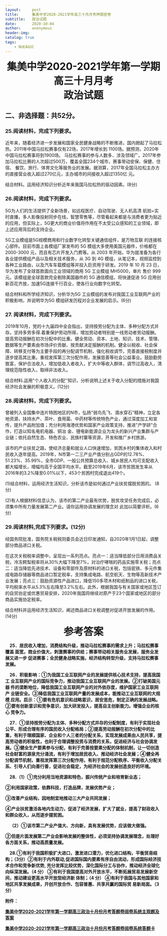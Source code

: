 ```yaml
---
layout:     post
title:      集美中学2020-2021学年高三十月月考押题密卷
subtitle:   政治试题
date:       2020-10-04
author:     anonymous
header-img: 
catalog: true
tags:
    - NUEAGUC
---
```

<b>
<center>

<font size=6>集美中学2020-2021学年第一学期高三十月月考</font>
<br>
<font size=6>政治试题</font>

</center>
</b>

## 二、非选择题：共52分。

### 25.阅读材料，完成下列要求。

近年来，随着经济进一步发展和国家全民健身战略的不断推进，国内掀起了马拉松热。2011年中国马拉松赛事仅有22场，2017年增长到 1100场。据预测，2020年中国马拉松赛事将到1900场。 马拉松赛事的参与人数多、涉及领域广。2017年参加马拉松比赛的人次超过500万，覆盖全国234个城市，赛事带动安保、保健、住宿、 餐饮、旅行、体育文化等服务业的发展。据测算，2017年全国马拉松主办方的直接营业收入超过270亿元，主办城市的间接收入超过1350亿 元。

结合材料。运用经济知识分析近年来我国马拉松热的驱动因素。(8分)

### 26.阅读材料，完成下列要求。

5G为人们的生活提供了全新场景，如远程医疗、自动驾驶、无人机高清 航拍+实时直播，多人影像投射同步在线，智慧零售等，尽管看起来都是与消费者更为贴近的应用，但实际上，5G更大的商业价值将作用在不太受公众感知的工业领域，即上述应用背后的支持企业。

5G工业模组是5G规模商用和行业数字化转型关键通信组件，是万物互联 的连接核心部件。目前市面上各模组厂家发布的 5G 模组大多使用美国元器件，价格都在 2000-3000 元，而且有芯片开发入门费等。从 2003 年开始，华为就准备为各行各业提供模组产品以及相关技术服务，从 3G 到 4G 模组，从笔记本，视频监控到各种工业路由，以及汽车车载模组等并投入巨资用于研发。2019 年 10 月 23 日，华为发布了全球首款面向工业领域的商用 5G 工业模组 MH5000，单片 售价 999 元。该模组是全球首款完全剔除美国器件的 5G 通信模组，将快速促进 5G 应用创新百花齐放，加速5G连接千行百业，使各行业向数字化转型。

结合材料和所学经济知识，分析华为5G 工业模组的发布对我国工业互联网产业的积极影响，并说明华为5G 模组研发历程对企业发展的启示。(6分)

### 27. 阅读材料，完成下列要求。

2019年10月，党的十九届四中全会指出，坚持按劳分配为主体、多种分配方式并存。坚持多劳多得.着重保护劳动所得，增加劳动者特别是一线劳动者劳动报酬。提高劳动报酬在初次分配中的比重。健全劳动、资本、土地、知识、技术、管理、数据等生产要素由市场评价贡献、按贡献决定报酬的机制。健全以税收、社会保障、转移支付等为主要手段的再分配调节机制，强化税收调节，完善直接税制度并逐步提高其比重。重视发挥第三次分配作用，发展慈善等社会公益事业。鼓励勤劳致富，保护合法收入，增加低收入者收入，扩大中等收入群体，调节过高收入，清理规范隐性收入，取缔非法收入。

结合材料.运用"个人收入的分配''知识，分析说明上述关于收入分配的措施对我国经济社会发展的积极意义。(12分)

### 28.阅读材料，完成下列要求。

曾被列入全国集中连片特困地区的N市，弘扬"弱鸟先飞、滴水穿石"精神，立足各地资源，扶持水产、茶叶、食用菌、中药材等传统特色产业，通过深度加工和宣传，提升产品附加值；充分利用海港优势和国家产业政策支持，推进"产学研"合作，打造以知名电机电器、铜冶 金、锂电新能源企业为龙头的新兴产业集群与产业链；依托自然生态、特色农业、民族村寨等资源，开发和推广乡村旅游。

该市的产业扶贫之路，使经济总量和就业人口快速增加，贫困乡村的集体收入和村民收入逐年提高。2019年，N市第一二三产业产值分别占GDP的12.78%、51.23%、35.99%，全市GDP、一般公共预算总收入、城乡居民人均可支配收入都大幅增长，增幅均高于全国平均水平。截至2019年6月，该市贫困发生率从2016年的3.2%降至0.01%以下，453个贫困村完成退出419个。

(1)结合材料，运用经济生活知识，分析该市是如何通过产业扶贫摆脱贫困的。 (8分)

(2)有人根据材料信息认为，该市的第二产业最有优势，脱贫攻坚任务完成后，必须集中所有力量发展第二产业。请你运用协调发展的理念对 此加以简要评析。(6分)

### 29.阅读材料,完成下列要求。(12分)

经国务院批准，国务院关税税则委员会近日印发通知，自2020年1月1日起，调整部分商品进口关税。

在这次关税税率调整中，呈现出一系列亮点。亮点一：适当降低部分日用消费品关税，冷冻鳄梨税率将从30%大幅下降至7%，对治疗哮喘的药品实施零关税；亮点二：适当降低先进技术、设备和零部件及原材料的进口关税，包括铌铁、多元件集成电路存储器等商品进口暂定税率，支持集成电路、航空航天、生物等高新技术产业发展；亮点三：鼓励资源性产品进口，降低150多项木材和纸制品的进口关税，平均税率水平从5.3%左右降至3.2%左右。此外，根据我国与有关国家或地区签订的自贸协定或优惠贸易安排，2020年我国将继续对原产于23个国家或地区的部分商品实施协定税率。

结合材料并运用经济生活知识，阐述商品进口关税调整对促进开放发展的作用。(14分)

<b>

<center>

<font size=6><b>参考答案<b></font>

</center>

</b>

&emsp;25．居民收入增加，消费结构升级，推动马拉松赛事的需求上升；马拉松赛事覆盖 面宽，商业价值大，刺激赛事的供给；赛事带动相关服务业发展，服务业发展又进一步 促进赛事；全民健身战略实施，经济结构转型升级，支持马拉松赛事发展。

&emsp;26．积极影响：①为我国工业互联网产业的发展提供核心技术支持，提高我国工 业互联网产业的国际竞争力，推动我国工业互联网产业的发展。②打破美国元器 件的垄断地位，降低我国工业互联网产业的对外依存度，维护国家工业互联网产 业链安全。③降低我国工业互联网产量的发展成本，能推动工业互联网的大规模 应用。启示：①要有危机意识和战略意识，居安思危，制定正确的发展战略。②要有创新意识和竞争意识，加大研发投入，提高自主创新能力。增强企业的核心 竞争力。

&emsp;27．①坚持按劳分配为主体、多种分配方式并存的分配制度，有利于实现社会公平、形成合理有序的国民收入分配格局；②提高劳动报酬在初次分配中的比重，有利于理顺国家、企业和个人三者的分配关系，实现发展成果由人民共享，提高劳动者的积极性，也利于合理调整投资与消费的关系，促进经济与社会协调发展。③健全生产要素参与分配，有利于完善按要素分配的体制机制，让一切创造社会财富的源泉充分涌流，有利于增加居民收入、推动经济社会发展；④健全再分配调节机制，重视发挥第三次分配作用，有利于规范分配秩序、平衡收入分配关系、引导人们向善行善，促进社会稳定，为经济社会的发展创造良好的环境。

&emsp;28.（1）①充分利用当地资源和特色，振兴传统产业和培育新业态；

②利用国家政策，依靠科技，打造品牌，发展优势产业；

③改善产业结构，因地制宜地推动三大产业共同发展；

④产业扶贫激活各地内生动力，促进了经济发展，扩大了就业，提高了财政收入和群众收入，从而逐步摆贫困。

&emsp;（2）①该市第二产业产值大、方向新，具有发展优势，应该做大做强。

②但是片面发展第二产业会影响发展的整体性，必须坚持协调发展理念，处理好各方面关系，推动高质量发展。

&emsp;28.①有利于我国积极扩大进口，激发进口潜力，优化进口结构，平衡贸易结构；（3分）②有利于内外联动,促进国际国内要素有序自由流动，形成国际经济技术合作和竞争新优势, 充分发挥比较优势，深化国际分工与协作，推动经济全球化向纵深发展。（4 分） ③有利于我国提高对外开放水平，不断拓展贸易发展新空间，推动建设更高水平开放型经济新 体制；（4 分） ④有利于我国与其他国家和地区共享发展成果，开创开放合作、包容普惠、共享共赢的国际贸 易新局面。（3 分）





附件：

[集美中学2020-2021学年第一学期高三政治十月份月考答题卷阅卷系统主观题及答案](https://huangzhexi.cf/files/20201003172521_002.pdf)

[集美中学2020-2021学年第一学期高三政治十月份月考答题卷阅卷系统答题卡](https://huangzhexi.cf/files/20201003172521_003.pdf)